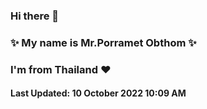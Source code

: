 ### Hi there 👋
### ✨ My name is Mr.Porramet Obthom ✨ 
### I'm from Thailand ❤️
#### Last Updated: 10 October 2022 10:09 AM
